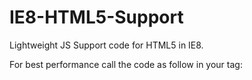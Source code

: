 IE8-HTML5-Support
=================

Lightweight JS Support code for HTML5 in IE8.

For best performance call the code as follow in your <body> tag:

<noscript>
<!--[if IE 8]>       
<script></script>
<![endif]-->
</noscript>
